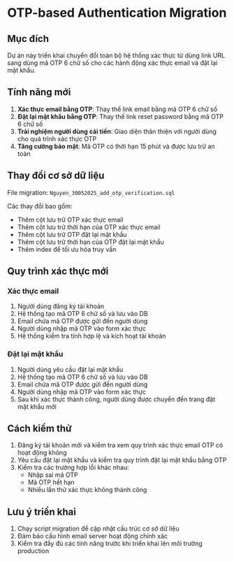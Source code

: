 # OTP-based Authentication Migration

## Mục đích
Dự án này triển khai chuyển đổi toàn bộ hệ thống xác thực từ dùng link URL sang dùng mã OTP 6 chữ số cho các hành động xác thực email và đặt lại mật khẩu.

## Tính năng mới
1. **Xác thực email bằng OTP**: Thay thế link email bằng mã OTP 6 chữ số
2. **Đặt lại mật khẩu bằng OTP**: Thay thế link reset password bằng mã OTP 6 chữ số
3. **Trải nghiệm người dùng cải tiến**: Giao diện thân thiện với người dùng cho quá trình xác thực OTP
4. **Tăng cường bảo mật**: Mã OTP có thời hạn 15 phút và được lưu trữ an toàn

## Thay đổi cơ sở dữ liệu
File migration: `Nguyen_30052025_add_otp_verification.sql`

Các thay đổi bao gồm:
- Thêm cột lưu trữ OTP xác thực email
- Thêm cột lưu trữ thời hạn của OTP xác thực email
- Thêm cột lưu trữ OTP đặt lại mật khẩu
- Thêm cột lưu trữ thời hạn của OTP đặt lại mật khẩu
- Thêm index để tối ưu hóa truy vấn

## Quy trình xác thực mới

### Xác thực email
1. Người dùng đăng ký tài khoản
2. Hệ thống tạo mã OTP 6 chữ số và lưu vào DB
3. Email chứa mã OTP được gửi đến người dùng
4. Người dùng nhập mã OTP vào form xác thực
5. Hệ thống kiểm tra tính hợp lệ và kích hoạt tài khoản

### Đặt lại mật khẩu
1. Người dùng yêu cầu đặt lại mật khẩu
2. Hệ thống tạo mã OTP 6 chữ số và lưu vào DB
3. Email chứa mã OTP được gửi đến người dùng
4. Người dùng nhập mã OTP vào form xác thực
5. Sau khi xác thực thành công, người dùng được chuyển đến trang đặt mật khẩu mới

## Cách kiểm thử
1. Đăng ký tài khoản mới và kiểm tra xem quy trình xác thực email OTP có hoạt động không
2. Yêu cầu đặt lại mật khẩu và kiểm tra quy trình đặt lại mật khẩu bằng OTP
3. Kiểm tra các trường hợp lỗi khác nhau:
   - Nhập sai mã OTP
   - Mã OTP hết hạn
   - Nhiều lần thử xác thực không thành công

## Lưu ý triển khai
1. Chạy script migration để cập nhật cấu trúc cơ sở dữ liệu
2. Đảm bảo cấu hình email server hoạt động chính xác
3. Kiểm tra đầy đủ các tính năng trước khi triển khai lên môi trường production
